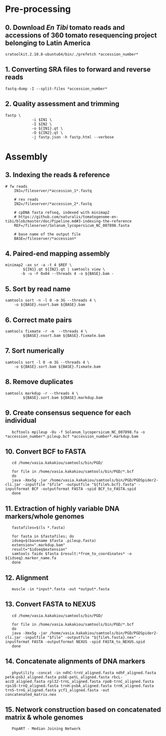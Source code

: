 # Pre-processing

## 0. Download _En Tibi_ tomato reads and accessions of 360 tomato resequencing project belonging to Latin America

    sratoolkit.2.10.8-ubuntu64/bin/./prefetch *accession_number*

## 1. Converting SRA files to forward and reverse reads

    fastq-dump -I --split-files *accession_number*

## 2. Quality assessment and trimming

	fastp \
                -i $IN1 \
                -I $IN2 \
                -o ${IN1}.qt \
                -O ${IN2}.qt \
                -j fastp.json -h fastp.html --verbose

# Assembly

## 3. Indexing the reads & reference

	# fw reads
        IN1=/fileserver/*accession_1*.fastq

        # rev reads
        IN2=/fileserver/*accession_2*.fastq

        # cpDNA fasta refseq, indexed with minimap2
        # https://github.com/naturalis/tomatogenome-en-tibi/blob/master/doc/Pipeline.md#3-indexing-the-reference
        REF=/fileserver/Solanum_lycopersicum_NC_007898.fasta

        # base name of the output file
        BASE=/fileserver/*accession*	

## 4. Paired-end mapping assembly

	minimap2 -ax sr -a -t 4 $REF \
	        ${IN1}.qt ${IN2}.qt | samtools view \
	       -b -u -F 0x04 --threads 4 -o ${BASE}.bam -

## 5. Sort by read name

    samtools sort -n -l 0 -m 3G --threads 4 \
	    -o ${BASE}.nsort.bam ${BASE}.bam

## 6. Correct mate pairs

    samtools fixmate -r -m  --threads 4 \
    	    ${BASE}.nsort.bam ${BASE}.fixmate.bam

## 7. Sort numerically

    samtools sort -l 0 -m 3G --threads 4 \
	    -o ${BASE}.sort.bam ${BASE}.fixmate.bam

## 8. Remove duplicates

	samtools markdup -r --threads 4 \
	        ${BASE}.sort.bam ${BASE}.markdup.bam

## 9. Create consensus sequence for each individual

       bcftools mpileup -Ou -f Solanum_lycopersicum_NC_007898.fa -o *accession_number*.pileup.bcf *accession_number*.markdup.bam

## 10. Convert BCF to FASTA

       cd /home/vasia.kakakiou/samtools/bin/PGD/

       for file in /home/vasia.kakakiou/samtools/bin/PGD/*.bcf
       do
       java -Xmx5g -jar /home/vasia.kakakiou/samtools/bin/PGD/PGDSpider2-cli.jar -inputfile "$file" -outputfile "${file%.bcf}.fasta" -inputformat BCF -outputformat FASTA -spid BCF_to_FASTA.spid
       done

## 11. Extraction of highly variable DNA markers/whole genomes

       fastafiles=$(ls *.fasta)

       for fasta in $fastafiles; do
       idseq=$(basename $fasta .pileup.fasta)
       extension=".markdup.bam"
       result="$idseq$extension"
       samtools faidx $fasta $result:*from_to_coordinates* -o ${idseq}.marker_name.fa
       done

## 12. Alignment

       muscle -in *input*.fasta -out *output*.fasta 

## 13. Convert FASTA to NEXUS

       cd /home/vasia.kakakiou/samtools/bin/PGD/

       for file in /home/vasia.kakakiou/samtools/bin/PGD/*.bcf
       do
       java -Xmx5g -jar /home/vasia.kakakiou/samtools/bin/PGD/PGDSpider2-cli.jar -inputfile "$file" -outputfile "${file%.fasta}.nex" -inputformat FASTA -outputformat NEXUS -spid FASTA_to_NEXUS.spid
       done

## 14. Concatenate alignments of DNA markers

       phyutility -concat -in ndhC-trnV_aligned.fasta ndhF_aligned.fasta petA-psbJ_aligned.fasta psbE-petL_aligned.fasta rbcL-accD_aligned.fasta rpl32-trnL_aligned.fasta rpoB-trnC_aligned.fasta rps16-trnQ_aligned.fasta trnH-psbA_aligned.fasta trnK_aligned.fasta trnS-trnG_aligned.fasta ycf1_aligned.fasta -out concatenated_matrix.nex

## 15. Network construction based on concatenated matrix & whole genomes

       PopART - Median Joining Network